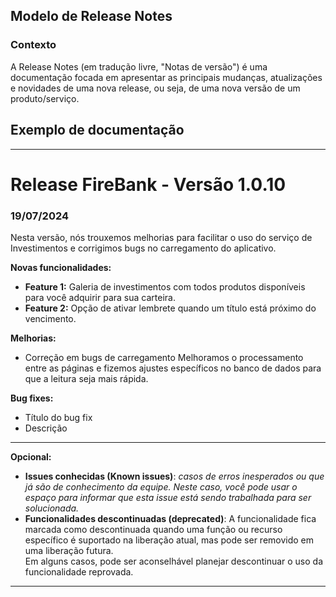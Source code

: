 ## Modelo de Release Notes

### Contexto 
A Release Notes (em tradução livre, "Notas de versão") é uma documentação focada em apresentar as principais mudanças, atualizações e novidades de uma nova release, ou seja, de uma nova versão de um produto/serviço.  

## Exemplo de documentação 
___

# Release FireBank - Versão 1.0.10

### **19/07/2024**
Nesta versão, nós trouxemos melhorias para facilitar o uso do serviço de Investimentos e corrigimos bugs no carregamento do aplicativo. 


**Novas funcionalidades:**
- **Feature 1:** Galeria de investimentos com todos produtos disponíveis para você adquirir para sua carteira.
- **Feature 2:** Opção de ativar lembrete quando um título está próximo do vencimento. 

**Melhorias:**
- Correção em bugs de carregamento
Melhoramos o processamento entre as páginas e fizemos ajustes específicos no banco de dados para que a leitura seja mais rápida. 

**Bug fixes:**
- Título do bug fix  
- Descrição

___

**Opcional:**
* **Issues conhecidas (Known issues)**: *casos de erros inesperados ou que já são de conhecimento da equipe. Neste caso, você pode usar o espaço para informar que esta issue está sendo trabalhada para ser solucionada.*
* **Funcionalidades descontinuadas (deprecated)**: A funcionalidade fica marcada como descontinuada quando uma função ou recurso específico é suportado na liberação atual, mas pode ser removido em uma liberação futura.  
Em alguns casos, pode ser aconselhável planejar descontinuar o uso da funcionalidade reprovada.

___
